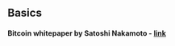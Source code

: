 ## Basics

#### Bitcoin whitepaper by Satoshi Nakamoto - [link](https://shiftcrypto.ch/bitcoin.pdf)
